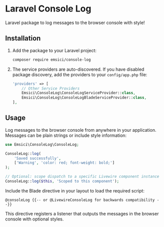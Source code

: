 # Laravel Console Log

Laravel package to log messages to the browser console with style!

## Installation

1. Add the package to your Laravel project:

    ```bash
    composer require emsici/console-log
    ```

2. The service providers are auto-discovered. If you have disabled package discovery, add the providers to your `config/app.php` file:

    ```php
    'providers' => [
        // Other Service Providers
        Emsici\ConsoleLog\ConsoleLogServiceProvider::class,
        Emsici\ConsoleLog\ConsoleLogBladeServiceProvider::class,
    ],
    ```

## Usage

Log messages to the browser console from anywhere in your application. Messages can be plain strings or include style information:

```php
use Emsici\ConsoleLog\ConsoleLog;

ConsoleLog::log(
    'Saved successfully',
    ['Warning', 'color: red; font-weight: bold;']
);

// Optional: scope dispatch to a specific Livewire component instance
ConsoleLog::log($this, 'Scoped to this component');
```

Include the Blade directive in your layout to load the required script:

```blade
@consoleLog {{-- or @LivewireConsoleLog for backwards compatibility --}}
```

This directive registers a listener that outputs the messages in the browser console with optional styles.

